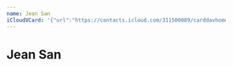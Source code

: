 ```yaml
---
name: Jean San
iCloudVCard: '{"url":"https://contacts.icloud.com/311500889/carddavhome/card/60B44D61-55BD-44FF-B16D-ED5F7DEF33E9.vcf","etag":"\"kmfhajdn\"","data":"BEGIN:VCARD\r\nVERSION:3.0\r\nFN:\r\nN:San;Jean;;;\r\nUID:F3A227C9-7B5F-4C43-AF5F-038AC24744A1\r\nPRODID:ez-vcard 0.9.13-fc\r\nREV:2025-04-03T22:07:40Z\r\nORG:;\r\nPHOTO;VALUE=uri:https://gateway.icloud.com/contacts/311500889/ck/card/04bd3\r\n 85263d81323535f6e8d936a3336\r\nEND:VCARD"}'
---
```

# Jean San
